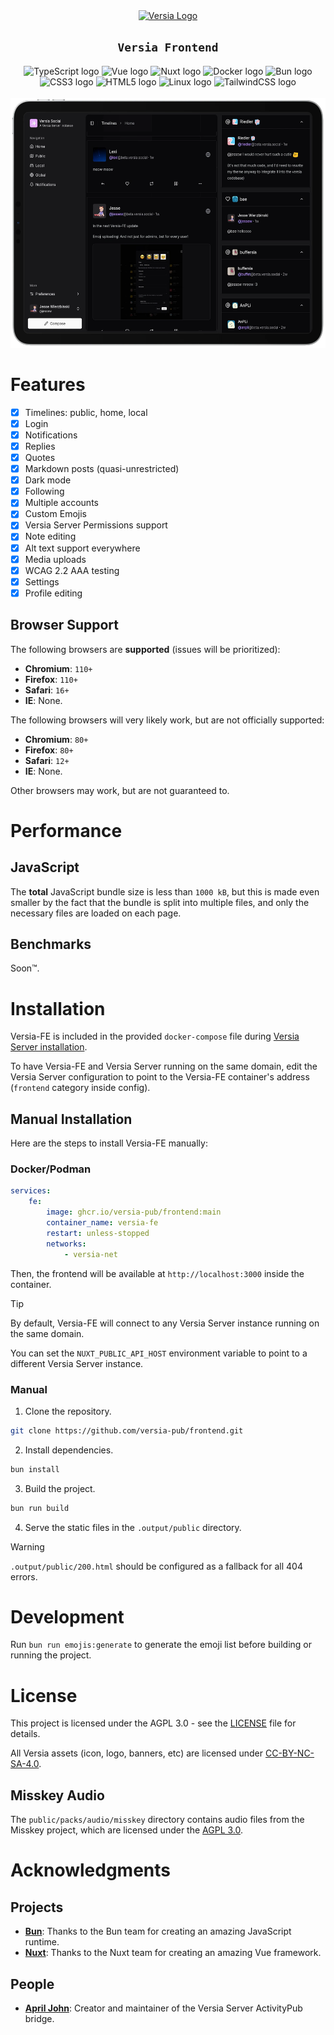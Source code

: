 <div align="center">
    <a href="https://versia.pub">
        <picture>
            <source media="(prefers-color-scheme: dark)" srcset="https://cdn.versia.pub/branding/logo-dark.svg">
            <source media="(prefers-color-scheme: light)" srcset="https://cdn.versia.pub/branding/logo-light.svg">
            <img src="https://cdn.versia.pub/branding/logo-dark.svg" alt="Versia Logo" height="110" />
        </picture>
    </a>
</div>


<h2 align="center">
  <strong><code>Versia Frontend</code></strong>
</h2>

<div align="center">
    <img src="https://cdn.jsdelivr.net/gh/devicons/devicon@latest/icons/typescript/typescript-original.svg" height="42" width="52" alt="TypeScript logo">
    <img src="https://cdn.jsdelivr.net/gh/devicons/devicon/icons/vuejs/vuejs-original.svg" height="42" width="52" alt="Vue logo">
    <img src="https://cdn.jsdelivr.net/gh/devicons/devicon/icons/nuxtjs/nuxtjs-original.svg" height="42" width="52" alt="Nuxt logo">
    <img src="https://cdn.jsdelivr.net/gh/devicons/devicon/icons/docker/docker-original.svg" height="42" width="52" alt="Docker logo">
    <img src="https://cdn.jsdelivr.net/gh/devicons/devicon/icons/bun/bun-original.svg" height="42" width="52" alt="Bun logo">
    <img src="https://cdn.jsdelivr.net/gh/devicons/devicon/icons/css3/css3-original.svg" height="42" width="52" alt="CSS3 logo">
    <img src="https://cdn.jsdelivr.net/gh/devicons/devicon/icons/html5/html5-original.svg" height="42" width="52" alt="HTML5 logo">
    <img src="https://cdn.jsdelivr.net/gh/devicons/devicon/icons/linux/linux-original.svg" height="42" width="52" alt="Linux logo">
    <img src="https://cdn.jsdelivr.net/gh/devicons/devicon/icons/tailwindcss/tailwindcss-original.svg" height="42" width="52" alt="TailwindCSS logo">
</div>


<br/>

<div align="center">
    <picture>
        <source media="(prefers-color-scheme: dark)" srcset="assets/ipad-dark.webp">
        <source media="(prefers-color-scheme: light)" srcset="assets/ipad-light.webp">
        <img alt="Versia-FE screenshot on an iPad Pro" src="assets/ipad-dark.webp" height="400" />
    </picture>
</div>

# Features

- [x] Timelines: public, home, local
- [x] Login
- [x] Notifications
- [x] Replies
- [x] Quotes
- [x] Markdown posts (quasi-unrestricted)
- [x] Dark mode
- [x] Following
- [x] Multiple accounts
- [x] Custom Emojis
- [x] Versia Server Permissions support
- [x] Note editing
- [x] Alt text support everywhere
- [x] Media uploads
- [x] WCAG 2.2 AAA testing
- [x] Settings
- [x] Profile editing

## Browser Support

The following browsers are **supported** (issues will be prioritized):
- **Chromium**: `110+`
- **Firefox**: `110+`
- **Safari**: `16+`
- **IE**: None.

The following browsers will very likely work, but are not officially supported:
- **Chromium**: `80+`
- **Firefox**: `80+`
- **Safari**: `12+`
- **IE**: None.

Other browsers may work, but are not guaranteed to.

# Performance

## JavaScript

The **total** JavaScript bundle size is less than `1000 kB`, but this is made even smaller by the fact that the bundle is split into multiple files, and only the necessary files are loaded on each page.

## Benchmarks

Soon™.

# Installation

Versia-FE is included in the provided `docker-compose` file during [Versia Server installation](https://github.com/versia-pub/server/blob/main/docs/installation.md).

To have Versia-FE and Versia Server running on the same domain, edit the Versia Server configuration to point to the Versia-FE container's address (`frontend` category inside config).

## Manual Installation

Here are the steps to install Versia-FE manually:

### Docker/Podman

```yaml
services:
    fe:
        image: ghcr.io/versia-pub/frontend:main
        container_name: versia-fe
        restart: unless-stopped
        networks:
            - versia-net
```

Then, the frontend will be available at `http://localhost:3000` inside the container.

> [!TIP]
>
> By default, Versia-FE will connect to any Versia Server instance running on the same domain.
>
> You can set the `NUXT_PUBLIC_API_HOST` environment variable to point to a different Versia Server instance.

### Manual

1. Clone the repository.
```bash
git clone https://github.com/versia-pub/frontend.git
```
2. Install dependencies.
```bash
bun install
```
3. Build the project.
```bash
bun run build
```
4. Serve the static files in the `.output/public` directory.
> [!WARNING]
>
> `.output/public/200.html` should be configured as a fallback for all 404 errors.

# Development

Run `bun run emojis:generate` to generate the emoji list before building or running the project.

# License

This project is licensed under the AGPL 3.0 - see the [LICENSE](LICENSE) file for details.

All Versia assets (icon, logo, banners, etc) are licensed under [CC-BY-NC-SA-4.0](https://creativecommons.org/licenses/by-nc-sa/4.0).

## Misskey Audio

The `public/packs/audio/misskey` directory contains audio files from the Misskey project, which are licensed under the [AGPL 3.0](https://github.com/misskey-dev/misskey/blob/refs/heads/develop/LICENSE).

# Acknowledgments

## Projects

- [**Bun**](https://bun.sh): Thanks to the Bun team for creating an amazing JavaScript runtime.
- [**Nuxt**](https://nuxt.com): Thanks to the Nuxt team for creating an amazing Vue framework.

## People

- [**April John**](https://github.com/cutestnekoaqua): Creator and maintainer of the Versia Server ActivityPub bridge.
